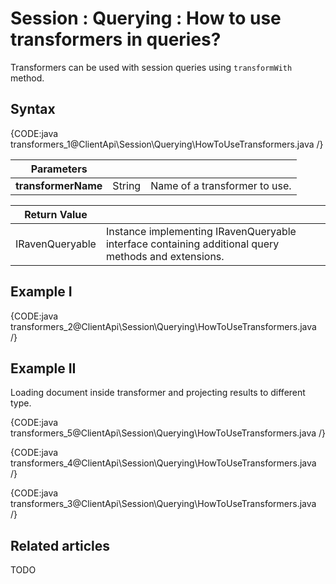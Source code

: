 # Session : Querying : How to use transformers in queries?

Transformers can be used with session queries using `transformWith` method.

## Syntax

{CODE:java transformers_1@ClientApi\Session\Querying\HowToUseTransformers.java /}

| Parameters | | |
| ------------- | ------------- | ----- |
| **transformerName** | String | Name of a transformer to use. |

| Return Value | |
| ------------- | ----- |
| IRavenQueryable | Instance implementing IRavenQueryable interface containing additional query methods and extensions. |

## Example I

{CODE:java transformers_2@ClientApi\Session\Querying\HowToUseTransformers.java /}

## Example II

Loading document inside transformer and projecting results to different type.

{CODE:java transformers_5@ClientApi\Session\Querying\HowToUseTransformers.java /}

{CODE:java transformers_4@ClientApi\Session\Querying\HowToUseTransformers.java /}

{CODE:java transformers_3@ClientApi\Session\Querying\HowToUseTransformers.java /}

## Related articles

TODO 
